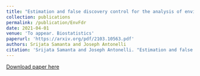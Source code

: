 ```yaml
---
title: "Estimation and false discovery control for the analysis of environmental mixtures"
collection: publications
permalink: /publication/EnvFdr
date: 2021-04-01
venue: 'To appear. Biostatistics'
paperurl: 'https://arxiv.org/pdf/2103.10563.pdf'
authors: Srijata Samanta and Joseph Antonelli
citation: 'Srijata Samanta and Joseph Antonelli. "Estimation and false discovery control for the analysis of environmental mixtures." arXiv preprint arXiv:2103.10563 (2021).'
---
```


[Download paper here](https://arxiv.org/pdf/2103.10563.pdf)
